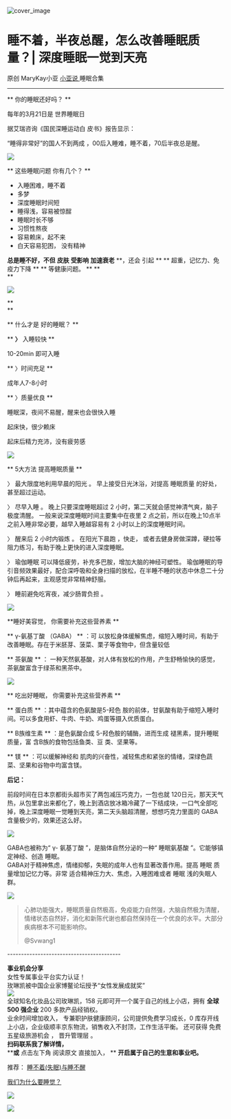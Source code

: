 ![cover_image](https://mmbiz.qpic.cn/mmbiz_jpg/A8SKDch4cJGEgHCEaEfnziaeBMfKD8b5OXvTuU1WZvVvWICEZ4enhgoiaibM2TGBZibY4icr9LGyDxCsPcfuvLVzqicg/0?wx_fmt=jpeg)

#  睡不着，半夜总醒，怎么改善睡眠质量？| 深度睡眠一觉到天亮

原创  MaryKay小亚  [ 小亚说 ](https://mp.weixin.qq.com/mp/appmsgalbum?__biz=MzUxNDAwNTk0MQ==&action=getalbum&album_id=3089642634027024384#wechat_redirect) 睡眠合集

__ _ _ _ _

  
  

** 你的睡眠还好吗？  **

每年的3月21日是  世界睡眠日

据艾瑞咨询《国民深睡运动白  皮书》报告显示：

“睡得非常好”的国人不到两成  ，00后入睡难，睡不着，70后半夜总是醒。

![](https://mmbiz.qpic.cn/mmbiz_jpg/A8SKDch4cJGEgHCEaEfnziaeBMfKD8b5OwLbjdhwV3bRfHnF4a23Jmm0TllibAiczxGm2XsjkVHJpGt9cSTQZOC1Q/640?wx_fmt=jpeg)

  

** 这些睡眠问题  你有几个？  **

  * 入睡困难，睡不着 
  * 多梦 
  * 深度睡眠时间短 
  * 睡得浅，容易被惊酲 
  * 睡眠时长不够 
  * 习惯性熬夜 
  * 容易赖床，起不来 
  * 白天容易犯困，  没有精神    
  

**总是睡不好，不但** **皮肤** **受影响** **加速衰老** **，还会 引起  ** ** 超重，记忆力、免疫力下降  ** **
等健康问题。  ** **  
**

![](https://mmbiz.qpic.cn/mmbiz_png/A8SKDch4cJGEgHCEaEfnziaeBMfKD8b5OX7Usibl3GAHg29zgkOKibaehK5Zg9y3qwLpEf0S03Tm2dfR8ytuicYzJg/640?wx_fmt=png)

**  
**

** 什么才是  好的睡眠？  **

** **〉** 入睡较快  **

10-20min 即可入睡

** 〉时间充足  **

成年人7-8小时

** 〉质量优良  **

睡眠深，夜间不易醒，醒来也会很快入睡

起床快，很少赖床

起床后精力充沛，没有疲劳感

  

![](https://mmbiz.qpic.cn/mmbiz_png/A8SKDch4cJGEgHCEaEfnziaeBMfKD8b5OuaQzSDJBkY9X1QwFooxUwTRydc3jSDkoNyYAPHyozDwt4mFzQNGoag/640?wx_fmt=png)

  

** 5大方法  提高睡眠质量  **

〉  最大限度地利用早晨的阳光  。  早上接受日光沐浴，对提高  睡眠质量  的好处，甚至超过运动。

〉  尽早入睡  。  晚上只要深度睡眠超过 2 小时，第二天就会感觉神清气爽，脑子极度清醒。  一般来说深度睡眠时间主要集中在夜里 2
点之前，所以在晚上10点半之前入睡非常必要，越早入睡越容易有 2 小时以上的深度睡眠时间。

〉  醒来后 2 小时内锻炼  。  在阳光下晨跑  ，快走，  或者去健身房做深蹲，硬拉等阻力练习，有助于晚上更快的进入深度睡眠。

〉  瑜伽睡眠  可以降低疲劳，补充多巴胺，增加大脑的神经可塑性。
瑜伽睡眠的导引音频效果最好，配合深呼吸和全身扫描的放松，在半睡不睡的状态中休息二十分钟后再起来，主观感觉非常精神舒服。

〉  睡前避免吃宵夜，减少肠胃负担  。

  

![](https://mmbiz.qpic.cn/mmbiz_png/A8SKDch4cJGEgHCEaEfnziaeBMfKD8b5O03B7877PONrK7GCAibDeMECHibUjeyXv0icjsrESDMwElPLsfWc57kuhA/640?wx_fmt=png)

  

**睡好美容觉， 你需要补充这些营养素  **

** γ-氨基丁酸 （GABA）  ** ：可  以放松身体缓解焦虑，缩短入睡时间，有助于改善睡眠。存在于米胚芽、菠菜、栗子等食物中，但含量较低

** 茶氨酸  ** ：  一种天然氨基酸，对人体有放松的作用，产生舒畅愉快的感觉，茶氨酸富含于绿茶和黑茶中。

  

![](https://mmbiz.qpic.cn/mmbiz_png/A8SKDch4cJGEgHCEaEfnziaeBMfKD8b5OPs5T2rCOEgdplGP905NNUgwFADKcOdr7bJfqOTOBQ5ediawn8pTicNkw/640?wx_fmt=png)

** 吃出好睡眠，  你需要补充这些营养素  **

** 蛋白质  ** ：其中蕴含的色氨酸是5-羟色  胺的前体，甘氨酸有助于缩短入睡时间。可以多食用虾、牛肉、牛奶、鸡蛋等摄入优质蛋白。

** B族维生素  ** ：是色氨酸合成  5-羟色胺的辅酶，进而生成  褪黑素，提升睡眠质量，富  含B族的食物包括鱼类、豆  类、坚果等。

** 镁  ** ：可以缓解神经和  肌肉的兴奋性，减轻焦虑和紧张的情绪，深绿色蔬菜、坚果和谷物中均富含镁。

  

**后记：**

前段时间在日本京都街头超市买了两包减压巧克力，一包也就
120日元，那天天气热，从包里拿出来都化了，晚上到酒店放冰箱冷藏了一下结成块，一口气全部吃掉，晚上深度睡眠一觉睡到天亮，第二天头脑超清醒，想想巧克力里面的
GABA 含量极少的，效果还这么好。  

![](https://mmbiz.qpic.cn/mmbiz_jpg/A8SKDch4cJGEgHCEaEfnziaeBMfKD8b5O9NlVicTSIpN3ZDnaaV5TClmna8jVZibPaz5CpW8Jpp8pM4doywkRm2Eg/640?wx_fmt=jpeg)

  
GABA也被称为“  γ-  氨基丁酸  ”，是脑体自然分泌的一种“  睡眠氨基酸  ”。它能够镇定神经、创造  睡眠。  
GABA对于精神焦虑，情绪抑郁，失眠的成年人也有显著改善作用。提高  睡眠  质量增加记忆力等。非常  适合精神压力大、焦虑，入睡困难或者  睡眠
浅的失眠人群。

  

  

![](https://mmbiz.qpic.cn/mmbiz_png/A8SKDch4cJGEgHCEaEfnziaeBMfKD8b5OOSiaibftp4lvYoiaAQMRq6cyLQzQKlfAGqyeiaI1v3uOuDxlquxPJY966g/640?wx_fmt=png)

  
  
  

>
> 心肺功能强大，睡眠质量自然极高，免疫能力自然强，大脑自然极为清醒，情绪状态自然好，消化和新陈代谢也都自然保持在一个优良的水平。大部分疾病根本不可能影响你。
>
> @Svwang1

  
  
  
\-----------------------------------------  
  
**事业机会分享**  
女性专属事业平台实力认证！  
玫琳凯被中国企业家博鳌论坛授予“女性发展成就奖”  
![](https://mmbiz.qpic.cn/mmbiz_jpg/A8SKDch4cJGnR41I5Dl9IuwiaHYx7825mM68DLlh5rkkJ0CicfyzASagdMUEZ2pNCZs13Ng5n6ehtuiaW1YJrziaHQ/640?wx_fmt=jpeg)  
全球知名化妆品公司玫琳凯，158 元即可开一个属于自己的线上小店，拥有 **全球 500 强企业** 200 多款产品经销权。  
业余时间增加收入，  专兼职护肤健康顾问，公司提供免费学习成长，0 库存开线上小店，企业级顺丰京东物流，销售收入不封顶，工作生活平衡。  还可获得
免费五星级旅游机会  ，  晋升管理层  。  
**扫码联系我了解详情，**  
****或** 点击左下角  阅读原文  直接加入， ** **开启属于自己的生意和事业吧。**  
  

推荐： [ 睡不着(失眠)与睡不醒
](http://mp.weixin.qq.com/s?__biz=MzUxNDAwNTk0MQ==&mid=2247484983&idx=1&sn=5480cd343a52a394167d0cfb96964ab8&chksm=f94dc8edce3a41fb9d0ad64f311d1bb96458e745b56bb4353866d15f7f08b9fb8d5b4a66f90a&scene=21#wechat_redirect)  

[ 我们为什么要睡觉？
](http://mp.weixin.qq.com/s?__biz=MzUxNDAwNTk0MQ==&mid=2247484972&idx=1&sn=7425c5641ae93f6de9093796182e9e3b&chksm=f94dc8f6ce3a41e07851079da28f6bcab073e3366fdfb0c15fb3446f5b98c240826aa5e8a972&scene=21#wechat_redirect)

  

![](https://mmbiz.qpic.cn/mmbiz_gif/b96CibCt70iaZ7Bia3Wm91cEuWhERXfCYjTia9tf7aMjVBNRETSa2NpGjCV6tyNvgCLos8LBgwEgxcwaIw8zdOsG7A/640?wx_fmt=gif)

![](https://mmbiz.qpic.cn/mmbiz_jpg/A8SKDch4cJEicCnqTxiatgGquhIicZ1wJ1Dth5YOOzoYV7U4N3HmiaO0vVAzjOpBVdtF0gnL632Fc7HqiaDmgveQDEw/640?wx_fmt=jpeg)
